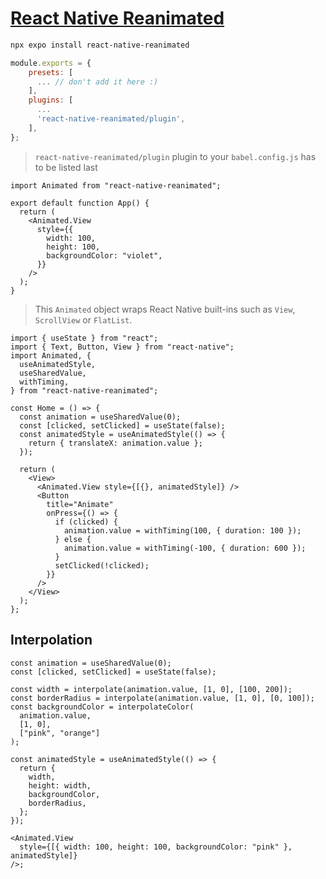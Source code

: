 # [React Native Reanimated](https://www.reanimated2.com/docs/fundamentals/getting-started)

```sh
npx expo install react-native-reanimated
```

```js
module.exports = {
    presets: [
      ... // don't add it here :)
    ],
    plugins: [
      ...
      'react-native-reanimated/plugin',
    ],
};
```

> `react-native-reanimated/plugin` plugin to your `babel.config.js` has to be listed last

```tsx
import Animated from "react-native-reanimated";

export default function App() {
  return (
    <Animated.View
      style={{
        width: 100,
        height: 100,
        backgroundColor: "violet",
      }}
    />
  );
}
```

> This `Animated` object wraps React Native built-ins such as `View`, `ScrollView` or `FlatList`.

```tsx
import { useState } from "react";
import { Text, Button, View } from "react-native";
import Animated, {
  useAnimatedStyle,
  useSharedValue,
  withTiming,
} from "react-native-reanimated";

const Home = () => {
  const animation = useSharedValue(0);
  const [clicked, setClicked] = useState(false);
  const animatedStyle = useAnimatedStyle(() => {
    return { translateX: animation.value };
  });

  return (
    <View>
      <Animated.View style={[{}, animatedStyle]} />
      <Button
        title="Animate"
        onPress={() => {
          if (clicked) {
            animation.value = withTiming(100, { duration: 100 });
          } else {
            animation.value = withTiming(-100, { duration: 600 });
          }
          setClicked(!clicked);
        }}
      />
    </View>
  );
};
```

## Interpolation

```tsx
const animation = useSharedValue(0);
const [clicked, setClicked] = useState(false);

const width = interpolate(animation.value, [1, 0], [100, 200]);
const borderRadius = interpolate(animation.value, [1, 0], [0, 100]);
const backgroundColor = interpolateColor(
  animation.value,
  [1, 0],
  ["pink", "orange"]
);

const animatedStyle = useAnimatedStyle(() => {
  return {
    width,
    height: width,
    backgroundColor,
    borderRadius,
  };
});

<Animated.View
  style={[{ width: 100, height: 100, backgroundColor: "pink" }, animatedStyle]}
/>;
```
